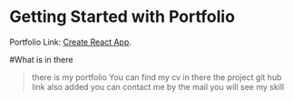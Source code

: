 # Getting Started with Portfolio

Portfolio Link: [Create React App](https://github.com/facebook/create-react-app).

#What is in there 
> there is my portfolio 
> You can find my cv in there
> the project git hub link also added 
> you can contact me by the mail 
> you will see my skill

